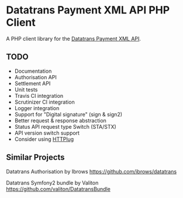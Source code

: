 Datatrans Payment XML API PHP Client
====================================

A PHP client library for the [Datatrans Payment XML API](https://www.datatrans.ch/showcase/).

TODO
----

- Documentation
- Authorisation API
- Settlement API
- Unit tests
- Travis CI integration
- Scrutinizer CI integration
- Logger integration
- Support for "Digital signature" (sign & sign2)
- Better request & response abstraction
- Status API request  type Switch (STA/STX)
- API version switch support
- Consider using [HTTPlug](http://httplug.io/)

Similar Projects
----------------

Datatrans Authorisation by Ibrows
https://github.com/ibrows/datatrans

Datatrans Symfony2 bundle by Valiton
https://github.com/valiton/DatatransBundle